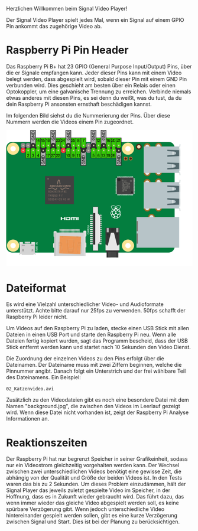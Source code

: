 Herzlichen Willkommen beim Signal Video Player!

Der Signal Video Player spielt jedes Mal,
wenn ein Signal auf einem GPIO Pin ankommt das zugehörige Video ab.


# Raspberry Pi Pin Header
Das Raspberry Pi B+ hat 23 GPIO (General Purpose Input/Output) Pins,
über die er Signale empfangen kann.
Jeder dieser Pins kann mit einem Video belegt werden,
dass abgespielt wird, sobald dieser Pin mit einem GND Pin verbunden wird.
Dies geschieht am besten über ein Relais oder einen Optokoppler,
um eine galvanische Trennung zu erreichen.
Verbinde niemals etwas anderes mit diesen Pins,
es sei denn du weißt, was du tust,
da du dein Raspberry Pi ansonsten ernsthaft beschädigen kannst.

Im folgenden Bild siehst du die Nummerierung der Pins.
Über diese Nummern werden die Videos einem Pin zugeordnet.

![Belegung der Pins im Raspberry Pi](./images/pin_layout.svg)

# Dateiformat
Es wird eine Vielzahl unterschiedlicher Video- und Audioformate unterstützt.
Achte bitte darauf nur 25fps zu verwenden.
50fps schafft der Raspberry Pi leider nicht.

Um Videos auf den Raspberry Pi zu laden,
stecke einen USB Stick mit allen Dateien in einen USB Port und starte den Raspberry Pi neu.
Wenn alle Dateien fertig kopiert wurden, sagt das Programm bescheid,
dass der USB Stick entfernt werden kann und startet nach 10 Sekunden den Video Dienst.

Die Zuordnung der einzelnen Videos zu den Pins erfolgt über die Dateinamen.
Der Dateiname muss mit zwei Ziffern beginnen, welche die Pinnummer angibt.
Danach folgt ein Unterstrich und der frei wählbare Teil des Dateinamens.
Ein Beispiel:

    02_Katzenvideo.avi

Zusätzlich zu den Videodateien gibt es noch eine besondere Datei mit dem Namen "background.jpg",
die zwischen den Videos im Leerlauf gezeigt wird.
Wenn diese Datei nicht vorhanden ist, zeigt der Raspberry Pi Analyse Informationen an.

# Reaktionszeiten
Der Raspberry Pi hat nur begrenzt Speicher in seiner Grafikeinheit,
sodass nur ein Videostrom gleichzeitig vorgehalten werden kann.
Der Wechsel zwischen zwei unterschiedlichen Videos benötigt eine gewisse Zeit,
die abhängig von der Qualität und Größe der beiden Videos ist.
In den Tests waren das bis zu 2 Sekunden.
Um dieses Problem einzudämmen, hält der Signal Player das jeweils zuletzt gespielte Video im Speicher,
in der Hoffnung, dass es in Zukunft wieder gebraucht wird.
Das führt dazu, das wenn immer wieder das gleiche Video abgespielt werden soll, es keine spürbare Verzögerung gibt.
Wenn jedoch unterschiedliche Video hintereinander gespielt werden sollen,
gibt es eine kurze Verzögerung zwischen Signal und Start.
Dies ist bei der Planung zu berücksichtigen.

